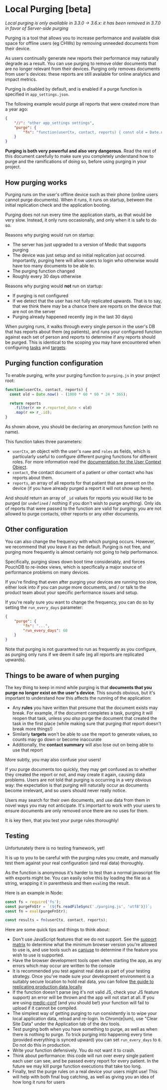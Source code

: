 # Local Purging [beta]

*Local purging is only available in 3.3.0 -> 3.6.x: it has been removed in 3.7.0 in favor of Server-side purging*


Purging is a tool that allows you to increase performance and available disk space for offline users (eg CHWs) by removing unneeded documents from their device.

As users continually generate new reports their performance may naturally degrade as a result. You can use purging to remove older documents that are no longer relevant from their devices. Purging only removes documents from user's devices: these reports are still available for online analytics and impact metrics.

Purging is disabled by default, and is enabled if a purge function is specified in `app_settings.json`.

The following example would purge all reports that were created more than a year ago:

```json
{
    "//": "other app_settings settings",
    "purge": {
        "fn": "function(userCtx, contact, reports) { const old = Date.now() - (1000 * 60 * 60 * 24 * 365); return reports.filter(r => r.reported_date < old).map(r => r._id);}"
    }
}
```

**Purging is both very powerful and also very dangerous**. Read the rest of this document carefully to make sure you completely understand how to purge and the ramifications of doing so, before using purging in your project.

## How purging works

Purging runs on the user's offline device such as their phone (online users cannot purge documents). When it runs, it runs on startup, between the initial replication check and the application booting.

Purging does not run every time the application starts, as that would be very slow. Instead, it only runs occasionally, and only when it is safe to do so.

Reasons why purging would run on startup:
 - The server has just upgraded to a version of Medic that supports purging
 - The device was just setup and so initial replication just occurred. Importantly, purging here will allow users to login who otherwise would have too many documents to be able to.
 - The purging function changed
 - Roughly every 30 days otherwise

Reasons why purging would **not** run on startup:
 - If purging is not configured
 - If we detect that the user has not fully replicated upwards. That is to say, that we think there may be a chance there are reports on the device that are not on the server
 - Purging already happened recently (eg in the last 30 days)

When purging runs, it walks through every single person in the user's DB that has reports about them (eg patients), and runs your configured function against each set of person and reports to determine if any reports should be purged. This is identical to the scoping you may have encountered when configuring [tasks](./tasks.md) and [targets](./targets.md).

## Purging function configuration

To enable purging, write your purging function to `purging.js` in your project root:

```js
function(userCtx, contact, reports) {
  const old = Date.now() - (1000 * 60 * 60 * 24 * 365);

  return reports
    .filter(r => r.reported_date < old)
    .map(r => r_.id);
}
```

As shown above, you should be declaring an _anonymous_ function (with no name).

This function takes three parameters:
 - `userCtx`, an object with the user's `name` and `roles` as fields, which is particularly useful to configure different purging functions for different roles. For more information read the [documentation for the User Context Object](https://docs.couchdb.org/en/stable/json-structure.html#userctx-object).
 - `contact`, the contact document of a patient or other contact who has reports about them.
 - `reports`, an array of all reports for that patient that are present on the device (if you have already purged a report it will not show up here).

And should return an array of `_id` values for reports you would like to be purged (or `undefined` / nothing if you don't wish to purge anything). Only ids of reports that were passed to the function are valid for purging: you are not allowed to purge contacts, other reports or any other documents.

## Other configuration

You can also change the frequency with which purging occurs. However, we recommend that you leave it as the default. Purging is not free, and purging more frequently is almost certainly not going to help performance.

Specifically, purging slows down boot time considerably, and forces PouchDB to re-index views, which is specifically a major source of performance problems on many devices.

If you're finding that even after purging your devices are running too slow, either look into if you can purge more documents, and / or talk to the product team about your specific performance issues and setup. 

If you're really sure you want to change the frequency, you can do so by setting the `run_every_days` parameter:

```json
{
    "purge": {
        "fn": "...",
        "run_every_days": 60
    }
}
```

Note that purging is not guaranteed to run as frequently as you configure, as purging only runs if we deem it safe (eg all reports are replicated upwards).

## Things to be aware of when purging

The key thing to keep in mind while purging is that **documents that you purge no longer exist on the user's device**. This sounds obvious, but it's important to understand _how_ this affects the running of the application:
 - Any **rules** you have written that presume that the document exists may break. For example, if the document completes a task, purging it will reopen that task, unless you *also* purge the document that created the task in the first place (while making sure that purging _that_ report doesn't break more things!)
 - Similarly **targets** won't be able to use the report to generate values, so counts may go down or become inaccurate
 - Additionally, the **contact summary** will also lose out on being able to use that report

More subtly, you may also confuse your users!

If you purge documents too quickly, they may get confused as to whether they created the report or not, and may create it again, causing data problems. Users are not told that purging is occurring in a very obvious way: the expectation is that purging will naturally occur as documents become irrelevant, and so users should never really notice.

Users may search for their own documents, and use data from them in novel ways you may not anticipate. It's important to work with your users to ensure documents are only removed once there are no uses for them.

It is key then, that you test your purge rules thoroughly!

## Testing

Unfortunately there is no testing framework, yet!

It is up to you to be careful with the purging rules you create, and manually test them against your real configuration (and real data) thoroughly.

As the function is anonymous it's harder to test than a normal javascript file with exports might be. You can easily solve this by loading the file as a string, wrapping it in parenthesis and then `eval`ing the result.

Here is an example in Node:

```js
const fs = require('fs');
const purgeFnStr = `(${fs.readFileSync('./purging.js', 'utf8')})`;
const fn = eval(purgeFnStr);

const results = fn(userCtx, contact, reports);
```

Here are some quick tips and things to think about:
 - Don't use JavaScript features that we do not support. See the [support matrix](../installation/supported-software.md) to determine what the minimum browser version you're allowed to use is, and use tools such as [caniuse](https://caniuse.com/) to determine if the feature you wish to use is supported.
 - Have the browser development tools open when starting the app, as any errors which may occur are written to the console
 - It is recommended you test against real data as part of your testing strategy. Once you've made sure your development environment is a suitably secure location to hold real data, you can follow [the guide to replicating production data locally](../troubleshooting/replicating-production-locally.md)
 - If the function doesn't parse (eg it's not valid JS, check your JS feature support) an error will be thrown and the app will not start at all. If you are using [medic-conf](https://github.com/medic/medic-conf/) (and you should be!) your function will fail to upload if it cannot be compiled.
 - The simplest way of getting purging to run consistently is to wipe your local application data, reload and re-login. In Chrom(e|ium), use "Clear Site Data" under the Application tab of the dev tools.
 - Test purging both when you have something to purge, as well as when there is nothing to purge. To trick purging into happening every time (provided everything is synced upward) you can set `run_every_days` to `0`. Do not do this in production.
 - Write your function defensively. You do not want it to crash.
 - Think about performance: this code will run over every single patient each user can see, and be passed every report for every patient. In the future we may kill purge function executions that take too long.
 - Finally, test the purge rules on a real device your users might use! This will help with both final bug catching, as well as giving you an idea of how long it runs for users
